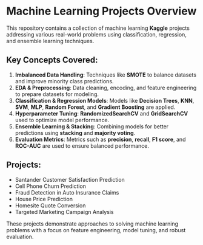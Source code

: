 # Machine Learning Projects Overview

This repository contains a collection of machine learning **Kaggle** projects addressing various real-world problems using classification, regression, and ensemble learning techniques.

## Key Concepts Covered:
1. **Imbalanced Data Handling**: Techniques like **SMOTE** to balance datasets and improve minority class predictions.
2. **EDA & Preprocessing**: Data cleaning, encoding, and feature engineering to prepare datasets for modeling.
3. **Classification & Regression Models**: Models like **Decision Trees**, **KNN**, **SVM**, **MLP**, **Random Forest**, and **Gradient Boosting** are applied.
4. **Hyperparameter Tuning**: **RandomizedSearchCV** and **GridSearchCV** used to optimize model performance.
5. **Ensemble Learning & Stacking**: Combining models for better predictions using **stacking** and **majority voting**.
6. **Evaluation Metrics**: Metrics such as **precision**, **recall**, **F1 score**, and **ROC-AUC** are used to ensure balanced performance.

## Projects:
- Santander Customer Satisfaction Prediction
- Cell Phone Churn Prediction
- Fraud Detection in Auto Insurance Claims
- House Price Prediction
- Homesite Quote Conversion
- Targeted Marketing Campaign Analysis

These projects demonstrate approaches to solving machine learning problems with a focus on feature engineering, model tuning, and robust evaluation.
